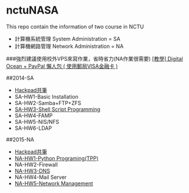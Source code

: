 # nctuNASA
This repo contain the information of two course in NCTU
* 計算機系統管理 System Administration = SA
* 計算機網路管理 Network Administration = NA

###強烈建議使用校外VPS來寫作業，省時省力(NA作業很需要)
[[教學] Digital Ocean + PayPal 懶人包 ( 使用郵局VISA金融卡 )](https://tnlin.wordpress.com/2015/05/23/%E6%95%99%E5%AD%B8-digital-ocean-%E6%87%B6%E4%BA%BA%E5%8C%85/)

##2014-SA
* [Hackpad共筆](https://hackpad.com/2014-SA-OSVYgtAZXfD)
* SA-HW1-Basic Installation
* SA-HW2-Samba+FTP+ZFS
* [SA-HW3-Shell Script Programming](https://github.com/tnlin/nctuNASA/tree/master/SA-HW3-Shell_Programing)
* SA-HW4-FAMP
* SA-HW5-NIS/NFS
* SA-HW6-LDAP

##2015-NA
* [Hackpad共筆](https://hackpad.com/2015-NA-r1LuluBmtr8)
* [NA-HW1-Python Programing(TPP)](https://github.com/tnlin/nctuNASA/tree/master/NA-HW1-Twitch_Play_Pokemon)
* NA-HW2-Firewall
* [NA-HW3-DNS](https://tnlin.wordpress.com/2015/05/26/na-dns-server-with-bind910/)
* NA-HW4-Mail Server
* [NA-HW5-Network Management](https://tnlin.wordpress.com/2015/07/04/na-%E4%BD%BF%E7%94%A8snmp-rrdtool-cacti-%E7%9B%A3%E6%8E%A7%E7%B6%B2%E7%AB%99-on-freebsd-10-1/)
